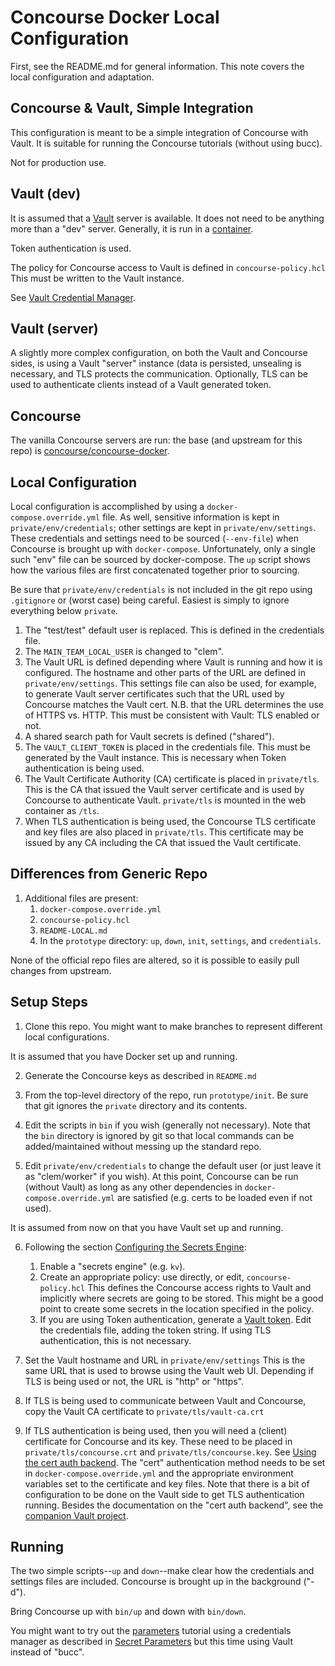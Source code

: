 # Concourse Docker Local Configuration

First, see the README.md for general information.  This note covers the local configuration
and adaptation.

## Concourse & Vault, Simple Integration

This configuration is meant to be a simple integration of Concourse with Vault.
It is suitable for running the Concourse tutorials (without using bucc).

Not for production use.

## Vault (dev)

It is assumed that a [Vault](https://www.vaultproject.io/) server is available.
It does not need to be anything more than a "dev" server.  Generally, it is
run in a [container](https://github.com/hashicorp/docker-vault).

Token authentication is used.

The policy for Concourse access to Vault is defined in `concourse-policy.hcl`  This must be
written to the Vault instance.

See [Vault Credential Manager](https://concourse-ci.org/vault-credential-manager.html).

## Vault (server)

A slightly more complex configuration, on both the Vault and Concourse sides, is using
a Vault "server" instance (data is persisted, unsealing is necessary, and TLS protects
the communication.  Optionally, TLS can be used to authenticate clients instead of a
Vault generated token.

## Concourse

The vanilla Concourse servers are run: the base (and upstream for this repo) is [concourse/concourse-docker](https://github.com/concourse/concourse-docker).

## Local Configuration

Local configuration is accomplished by using a `docker-compose.override.yml` file.
As well, sensitive information is kept in `private/env/credentials`; other settings are kept
in `private/env/settings`. These credentials and settings need to
be sourced (`--env-file`) when Concourse is brought up with `docker-compose`.
Unfortunately, only a single such "env" file can be sourced by docker-compose. The
`up` script shows how the various files are first concatenated together prior to
sourcing.

Be sure that `private/env/credentials` is not included in the git repo using `.gitignore`
or (worst case) being careful.  Easiest is simply to ignore everything below `private`.

1. The "test/test" default user is replaced. This is defined in the credentials file.
2. The `MAIN_TEAM_LOCAL_USER` is changed to "clem".
3. The Vault URL is defined depending where Vault is running and how it is configured.
The hostname and other parts of the URL are defined in `private/env/settings`.
This settings file can also be used, for example,
to generate Vault server certificates such that the URL used by Concourse matches the
Vault cert. N.B. that the URL determines the use of HTTPS vs. HTTP.  This must be
consistent with Vault: TLS enabled or not.
4. A shared search path for Vault secrets is defined ("shared").
5. The `VAULT_CLIENT_TOKEN` is placed in the credentials file.  This must be generated by the Vault instance. This is necessary when Token authentication is being used.
6. The Vault Certificate Authority (CA) certificate is placed in `private/tls`. This is the CA that issued the Vault server certificate and is used by Concourse to authenticate Vault. `private/tls` is mounted in the web container as `/tls`.
7. When TLS authentication is being used, the Concourse TLS certificate and key files are also placed in `private/tls`. This certificate may be issued by any CA including the CA that issued the Vault certificate.

## Differences from Generic Repo

1. Additional files are present:
    1. `docker-compose.override.yml`
    2. `concourse-policy.hcl`
    3. `README-LOCAL.md`
    4. In the `prototype` directory: `up`, `down`, `init`, `settings`, and `credentials`.

None of the official repo files are altered, so it is possible to easily pull
changes from upstream.

## Setup Steps

1. Clone this repo.  You might want to make branches to represent different local configurations.

It is assumed that you have Docker set up and running.

2. Generate the Concourse keys as described in `README.md`

3. From the top-level directory of the repo, run `prototype/init`. Be sure that git ignores the `private` directory and its contents.

4. Edit the scripts in `bin` if you wish (generally not necessary).  Note that the `bin` directory is ignored by git so that local commands can be added/maintained without messing up the standard repo.

5. Edit `private/env/credentials` to change the default user (or just leave it as "clem/worker" if you wish). At this point, Concourse can be run (without Vault) as long as any other dependencies in `docker-compose.override.yml` are satisfied (e.g. certs to be loaded even if not used).

It is assumed from now on that you have Vault set up and running.

6. Following the section [Configuring the Secrets Engine](https://concourse-ci.org/vault-credential-manager.html#configuring-the-secrets-engine):
    1. Enable a "secrets engine" (e.g. `kv`).
    2. Create an appropriate policy: use directly, or edit, `concourse-policy.hcl` This defines
the Concourse access rights to Vault and implicitly where secrets are going to be stored.
This might be a good point to create some secrets in the location specified in the policy.
    3. If you are using Token authentication, generate a [Vault token](https://concourse-ci.org/vault-credential-manager.html#vault-periodic-token). Edit the credentials file, adding the token string. If using TLS authentication, this is not necessary.

7. Set the Vault hostname and URL in `private/env/settings`  This is the same URL that is used to browse using the Vault web UI. Depending if TLS is being used or not, the URL is "http" or "https".

8. If TLS is being used to communicate between Vault and Concourse, copy the Vault CA certificate to `private/tls/vault-ca.crt`

9. If TLS authentication is being used, then you will need a (client) certificate for Concourse and its key.
These need to be placed in `private/tls/concourse.crt` and `private/tls/concourse.key`.
See [Using the cert auth backend](https://concourse-ci.org/vault-credential-manager.html#vault-cert-auth).
The "cert" authentication method needs to be set in `docker-compose.override.yml` and the appropriate
environment variables set to the certificate and key files. Note that there is a bit of configuration to
be done on the Vault side to get TLS authentication running. Besides the documentation on the "cert auth backend", see
the [companion Vault project](https://github.com/ranger6/vault-docker).

## Running

The two simple scripts--`up` and `down`--make clear how the
credentials and settings files are included.  Concourse is brought up in the background ("-d").

Bring Concourse up with `bin/up` and down with `bin/down`.

You might want to try out the [parameters](https://concoursetutorial.com/basics/parameters/) tutorial using a credentials manager as described in [Secret Parameters](https://concoursetutorial.com/basics/secret-parameters/) but this time using Vault instead of "bucc".
